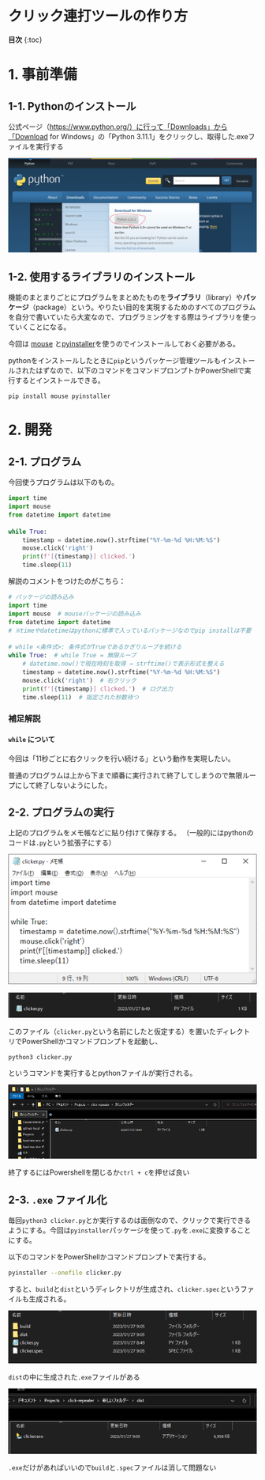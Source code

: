 # クリック連打ツールの作り方

**目次**
{:toc}

# 1. 事前準備
## 1-1. Pythonのインストール

公式ページ（https://www.python.org/）に行って「Downloads」から「Download for Windows」の「Python 3.11.1」をクリックし、取得した.exeファイルを実行する

![image-20230127080259105](index.assets/image-20230127080259105.png)

## 1-2. 使用するライブラリのインストール

機能のまとまりごとにプログラムをまとめたものを**ライブラリ**（library）や**パッケージ**（package）という。やりたい目的を実現するためのすべてのプログラムを自分で書いていたら大変なので、プログラミングをする際はライブラリを使っていくことになる。

今回は [mouse](https://pypi.org/project/mouse/) と[pyinstaller](https://pypi.org/project/pyinstaller/)を使うのでインストールしておく必要がある。

pythonをインストールしたときに`pip`というパッケージ管理ツールもインストールされたはずなので、以下のコマンドをコマンドプロンプトかPowerShellで実行するとインストールできる。

```shell
pip install mouse pyinstaller
```



# 2. 開発

## 2-1. プログラム

今回使うプログラムは以下のもの。

```python
import time
import mouse
from datetime import datetime

while True:
    timestamp = datetime.now().strftime("%Y-%m-%d %H:%M:%S")
    mouse.click('right')
    print(f'[{timestamp}] clicked.')
    time.sleep(11)
```



解説のコメントをつけたのがこちら：

```python
# パッケージの読み込み
import time
import mouse  # mouseパッケージの読み込み
from datetime import datetime
# ※timeやdatetimeはpythonに標準で入っているパッケージなのでpip installは不要

# while <条件式>: 条件式がTrueであるかぎりループを続ける
while True:  # while True = 無限ループ
    # datetime.now()で現在時刻を取得 → strftime()で表示形式を整える
    timestamp = datetime.now().strftime("%Y-%m-%d %H:%M:%S")
    mouse.click('right')  # 右クリック
    print(f'[{timestamp}] clicked.')  # ログ出力
    time.sleep(11)  # 指定された秒数待つ
```



### 補足解説

#### `while` について

今回は「11秒ごとに右クリックを行い続ける」という動作を実現したい。

普通のプログラムは上から下まで順番に実行されて終了してしまうので無限ループにして終了しないようにした。



## 2-2. プログラムの実行

上記のプログラムをメモ帳などに貼り付けて保存する。
（一般的にはpythonのコードは`.py`という拡張子にする）

![image-20230127084929305](index.assets/image-20230127084929305.png)

![image-20230127085038305](index.assets/image-20230127085038305.png)

このファイル（`clicker.py`という名前にしたと仮定する）を置いたディレクトリでPowerShellかコマンドプロンプトを起動し、

```sh
python3 clicker.py
```

というコマンドを実行するとpythonファイルが実行される。

![run-by-shell](index.assets/run-by-shell.gif)

終了するにはPowershellを閉じるか`ctrl + c`を押せば良い

## 2-3. `.exe` ファイル化

毎回`python3 clicker.py`とか実行するのは面倒なので、クリックで実行できるようにする。今回は`pyinstaller`パッケージを使って`.py`を`.exe`に変換することにする。

以下のコマンドをPowerShellかコマンドプロンプトで実行する。

```sh
pyinstaller --onefile clicker.py
```

すると、`build`と`dist`というディレクトリが生成され、`clicker.spec`というファイルも生成される。

![image-20230127090600828](index.assets/image-20230127090600828.png)

`dist`の中に生成された`.exe`ファイルがある

![image-20230127090613541](index.assets/image-20230127090613541.png)

`.exe`だけがあればいいので`build`と`.spec`ファイルは消して問題ない













